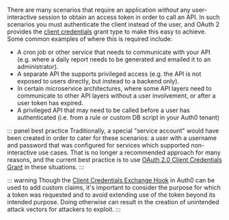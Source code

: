 There are many scenarios that require an application _without_ any user-interactive session to obtain an access token in order to call an API. In such scenarios you must authenticate the client instead of the user, and OAuth 2 provides the [client credentials](/flows/concepts/client-credentials) grant type to make this easy to achieve. Some common examples of where this is required include:
* A cron job or other service that needs to communicate with your API (e.g. where a daily report needs to be generated and emailed it to an administrator).
* A separate API the supports privileged access (e.g. the API is not exposed to users directly, but instead to a backend only).
* In certain microservice architectures, where some API layers need to communicate to other API layers without a user involvement, or after a user token has expired.
* A privileged API that may need to be called before a user has authenticated (i.e. from a rule or custom DB script in your Auth0 tenant)

::: panel best practice
Traditionally, a special "service account" would have been created in order to cater for these scenarios: a user with a username and password that was configured for services which supported non-interactive use cases. That is no longer a recommended approach for many reasons, and the current best practice is to use [OAuth 2.0 Client Credentials Grant](/flows/concepts/client-credentials) in these situations.
:::

::: warning
Though the [Client Credentials Exchange Hook](/hooks/concepts/credentials-exchange-extensibility-point) in Auth0 can be used to add custom claims, it's important to consider the purpose for which a token was requested and to avoid extending use of the token beyond its intended purpose. Doing otherwise can result in the creation of unintended attack vectors for attackers to exploit.
:::
